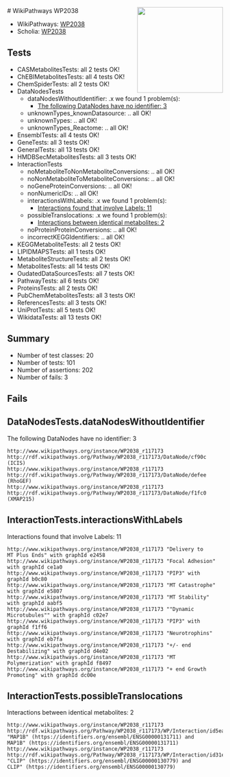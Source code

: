 <img style="float: right; width: 200px" src="https://upload.wikimedia.org/wikipedia/commons/thumb/8/83/Wplogo_with_text_500.png/640px-Wplogo_with_text_500.png" />
# WikiPathways WP2038

* WikiPathways: [WP2038](https://new.wikipathways.org/pathways/WP2038)
* Scholia: [WP2038](https://scholia.toolforge.org/wikipathways/WP2038)
## Tests
* CASMetabolitesTests: all 2 tests OK!
* ChEBIMetabolitesTests: all 4 tests OK!
* ChemSpiderTests: all 2 tests OK!
* DataNodesTests
    * dataNodesWithoutIdentifier: .x we found 1 problem(s):
        * [The following DataNodes have no identifier: 3](#d2d32fa2)
    * unknownTypes_knownDatasource: .. all OK!
    * unknownTypes: .. all OK!
    * unknownTypes_Reactome: .. all OK!
* EnsemblTests: all 4 tests OK!
* GeneTests: all 3 tests OK!
* GeneralTests: all 13 tests OK!
* HMDBSecMetabolitesTests: all 3 tests OK!
* InteractionTests
    * noMetaboliteToNonMetaboliteConversions: .. all OK!
    * noNonMetaboliteToMetaboliteConversions: .. all OK!
    * noGeneProteinConversions: .. all OK!
    * nonNumericIDs: .. all OK!
    * interactionsWithLabels: .x we found 1 problem(s):
        * [Interactions found that involve Labels: 11](#fe97a8b9)
    * possibleTranslocations: .x we found 1 problem(s):
        * [Interactions between identical metabolites: 2](#d59038c5)
    * noProteinProteinConversions: .. all OK!
    * incorrectKEGGIdentifiers: .. all OK!
* KEGGMetaboliteTests: all 2 tests OK!
* LIPIDMAPSTests: all 1 tests OK!
* MetaboliteStructureTests: all 2 tests OK!
* MetabolitesTests: all 14 tests OK!
* OudatedDataSourcesTests: all 7 tests OK!
* PathwayTests: all 6 tests OK!
* ProteinsTests: all 2 tests OK!
* PubChemMetabolitesTests: all 3 tests OK!
* ReferencesTests: all 3 tests OK!
* UniProtTests: all 5 tests OK!
* WikidataTests: all 13 tests OK!


## Summary

* Number of test classes: 20
* Number of tests: 101
* Number of assertions: 202
* Number of fails: 3

## Fails

<a name="d2d32fa2" />

## DataNodesTests.dataNodesWithoutIdentifier

The following DataNodes have no identifier: 3
```
http://www.wikipathways.org/instance/WP2038_r117173 http://rdf.wikipathways.org/Pathway/WP2038_r117173/DataNode/cf90c (ICIS)
http://www.wikipathways.org/instance/WP2038_r117173 http://rdf.wikipathways.org/Pathway/WP2038_r117173/DataNode/defee (RhoGEF)
http://www.wikipathways.org/instance/WP2038_r117173 http://rdf.wikipathways.org/Pathway/WP2038_r117173/DataNode/f1fc0 (XMAP215)
```

<a name="fe97a8b9" />

## InteractionTests.interactionsWithLabels

Interactions found that involve Labels: 11
```
http://www.wikipathways.org/instance/WP2038_r117173 "Delivery to
MT Plus Ends" with graphId e2458
http://www.wikipathways.org/instance/WP2038_r117173 "Focal Adhesion" with graphId ce1a0
http://www.wikipathways.org/instance/WP2038_r117173 "PIP3" with graphId b0c80
http://www.wikipathways.org/instance/WP2038_r117173 "MT Catastrophe" with graphId e5807
http://www.wikipathways.org/instance/WP2038_r117173 "MT Stability" with graphId aabf5
http://www.wikipathways.org/instance/WP2038_r117173 ""Dynamic
Microtubules"" with graphId c02e7
http://www.wikipathways.org/instance/WP2038_r117173 "PIP3" with graphId f1ff6
http://www.wikipathways.org/instance/WP2038_r117173 "Neurotrophins" with graphId eb7fa
http://www.wikipathways.org/instance/WP2038_r117173 "+/- end
Destabilizing" with graphId d4e02
http://www.wikipathways.org/instance/WP2038_r117173 "MT Polymerization" with graphId f8497
http://www.wikipathways.org/instance/WP2038_r117173 "+ end Growth
Promoting" with graphId dc00e
```

<a name="d59038c5" />

## InteractionTests.possibleTranslocations

Interactions between identical metabolites: 2
```
http://www.wikipathways.org/instance/WP2038_r117173 http://rdf.wikipathways.org/Pathway/WP2038_r117173/WP/Interaction/id5eaf198e "MAP1B" (https://identifiers.org/ensembl/ENSG00000131711) and 
MAP1B" (https://identifiers.org/ensembl/ENSG00000131711)
http://www.wikipathways.org/instance/WP2038_r117173 http://rdf.wikipathways.org/Pathway/WP2038_r117173/WP/Interaction/id31e91b21 "CLIP" (https://identifiers.org/ensembl/ENSG00000130779) and 
CLIP" (https://identifiers.org/ensembl/ENSG00000130779)
```

